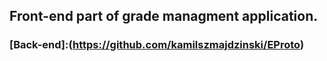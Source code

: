 ## Front-end part of grade managment application.

### [Back-end]:(https://github.com/kamilszmajdzinski/EProto) 
